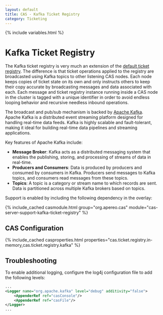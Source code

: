 ```yaml
---
layout: default
title: CAS - Kafka Ticket Registry
category: Ticketing
---
```


{% include variables.html %}

# Kafka Ticket Registry

The Kafka ticket registry is very much an extension of the [default ticket registry](Default-Ticket-Registry.html). 
The difference is that ticket operations applied to the registry are broadcasted using Kafka topics
to other listening CAS nodes. Each node keeps copies of ticket state on its own and only 
instructs others to keep their copy accurate by broadcasting messages and data associated with each. 
Each message and ticket registry instance running inside a CAS node in the cluster is tagged with a unique 
identifier in order to avoid endless looping behavior and recursive needless inbound operations.
    
The broadcast and pub/sub mechanism is backed by [Apache Kafka](https://kafka.apache.org/). Apache Kafka is a distributed 
event streaming platform designed for handling real-time data feeds. Kafka is highly scalable and fault-tolerant, 
making it ideal for building real-time data pipelines and streaming applications. 

Key features of Apache Kafka include:

- **Message Broker**: Kafka acts as a distributed messaging system that enables the publishing, storing, and processing of streams of data in real-time.
- **Producers and Consumers**: Data is produced by producers and consumed by consumers in Kafka. Producers send messages to Kafka topics, and consumers read messages from these topics.
- **Topics**: A topic is a category or stream name to which records are sent. Data is partitioned across multiple Kafka brokers based on topics.

Support is enabled by including the following dependency in the overlay:

{% include_cached casmodule.html group="org.apereo.cas" module="cas-server-support-kafka-ticket-registry" %}

## CAS Configuration

{% include_cached casproperties.html properties="cas.ticket.registry.in-memory,cas.ticket.registry.kafka" %}

## Troubleshooting

To enable additional logging, configure the log4j configuration file to add the following levels:

```xml
...
<Logger name="org.apache.kafka" level="debug" additivity="false">
    <AppenderRef ref="casConsole"/>
    <AppenderRef ref="casFile"/>
</Logger>
...
```
